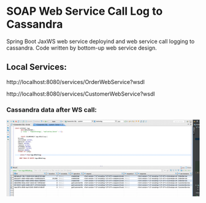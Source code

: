 # SOAP Web Service Call Log to Cassandra
Spring Boot JaxWS web service deployind and web service call logging to cassandra. 
Code written by bottom-up web service design. 

## Local Services: 
http://localhost:8080/services/OrderWebService?wsdl

http://localhost:8080/services/CustomerWebService?wsdl


### Cassandra data after WS call: 

<p align="center">
  <img src="src/main/resources/static/after_ws_request_on_cassandra.png" width="900" title="Cassandra Screenshot">
</p>
